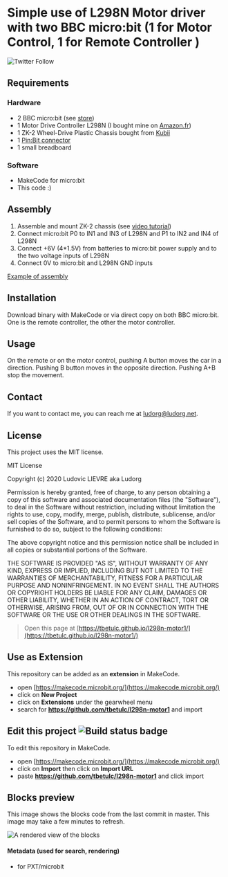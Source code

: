  # Simple use of L298N Motor driver with two BBC micro:bit (1 for Motor Control, 1 for Remote Controller )

![Twitter Follow](https://img.shields.io/twitter/follow/Ludorg1?style=social) 

## Requirements

### Hardware

- 2 BBC micro:bit (see [store](https://microbit.org/buy/))
- 1  Motor Drive Controller L298N (I bought mine on [Amazon.fr](https://www.amazon.fr/gp/product/B07DK6Q8F9/))
- 1 ZK-2 Wheel-Drive Plastic Chassis bought from [Kubii](https://www.kubii.fr/robots-kits-robotique/1602-robot-chassis-de-voitures-2-roues-motrices-kubii-3272496004023.html)
- 1 [Pin:Bit connector](https://shop.pimoroni.com/products/pin-bit)
- 1 small breadboard

### Software

- MakeCode for micro:bit
- This code :)

## Assembly

1. Assemble and mount ZK-2 chassis (see [video tutorial](https://www.youtube.com/watch?v=3a-bE1VlaU8]))
2. Connect micro:bit P0 to IN1 and IN3 of L298N and P1 to IN2 and IN4 of L298N
3. Connect +6V (4*1.5V) from batteries to micro:bit power supply and to the two voltage inputs of L298N
4. Connect 0V to micro:bit and L298N GND inputs

[Example of assembly](https://t.ludorg.net/post/617590007377625088/two-microbit-for-a-small-remote-controlled-car)


## Installation

Download binary with MakeCode or via direct copy on both BBC micro:bit.
One is the remote controller, the other the motor controller.

## Usage

On the remote or on the motor control, pushing A button moves the car in a direction. 
Pushing B button moves in the opposite direction. 
Pushing A+B stop the movement.

## Contact

If you want to contact me, you can reach me at <ludorg@ludorg.net>.

## License

This project uses the MIT license.

MIT License

Copyright (c) 2020 Ludovic LIEVRE aka Ludorg

Permission is hereby granted, free of charge, to any person obtaining a copy
of this software and associated documentation files (the "Software"), to deal
in the Software without restriction, including without limitation the rights
to use, copy, modify, merge, publish, distribute, sublicense, and/or sell
copies of the Software, and to permit persons to whom the Software is
furnished to do so, subject to the following conditions:

The above copyright notice and this permission notice shall be included in all
copies or substantial portions of the Software.

THE SOFTWARE IS PROVIDED "AS IS", WITHOUT WARRANTY OF ANY KIND, EXPRESS OR
IMPLIED, INCLUDING BUT NOT LIMITED TO THE WARRANTIES OF MERCHANTABILITY,
FITNESS FOR A PARTICULAR PURPOSE AND NONINFRINGEMENT. IN NO EVENT SHALL THE
AUTHORS OR COPYRIGHT HOLDERS BE LIABLE FOR ANY CLAIM, DAMAGES OR OTHER
LIABILITY, WHETHER IN AN ACTION OF CONTRACT, TORT OR OTHERWISE, ARISING FROM,
OUT OF OR IN CONNECTION WITH THE SOFTWARE OR THE USE OR OTHER DEALINGS IN THE
SOFTWARE.
 


> Open this page at [https://tbetulc.github.io/l298n-motor1/](https://tbetulc.github.io/l298n-motor1/)

## Use as Extension

This repository can be added as an **extension** in MakeCode.

* open [https://makecode.microbit.org/](https://makecode.microbit.org/)
* click on **New Project**
* click on **Extensions** under the gearwheel menu
* search for **https://github.com/tbetulc/l298n-motor1** and import

## Edit this project ![Build status badge](https://github.com/tbetulc/l298n-motor1/workflows/MakeCode/badge.svg)

To edit this repository in MakeCode.

* open [https://makecode.microbit.org/](https://makecode.microbit.org/)
* click on **Import** then click on **Import URL**
* paste **https://github.com/tbetulc/l298n-motor1** and click import

## Blocks preview

This image shows the blocks code from the last commit in master.
This image may take a few minutes to refresh.

![A rendered view of the blocks](https://github.com/tbetulc/l298n-motor1/raw/master/.github/makecode/blocks.png)

#### Metadata (used for search, rendering)

* for PXT/microbit
<script src="https://makecode.com/gh-pages-embed.js"></script><script>makeCodeRender("{{ site.makecode.home_url }}", "{{ site.github.owner_name }}/{{ site.github.repository_name }}");</script>
